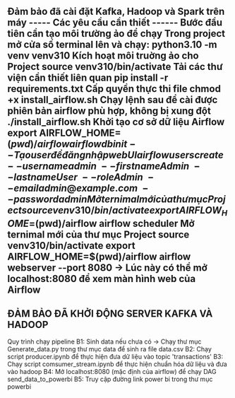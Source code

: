 Đảm bảo đã cài đặt Kafka, Hadoop và Spark trên máy
----- Các yêu cầu cần thiết ------
Bước đầu tiên cần tạo môi trường ảo để chạy
Trong project mở cửa số terminal lên và chạy:
    python3.10 -m venv venv310
Kích hoạt môi truờng ảo cho Project
    source venv310/bin/activate
Tải các thư viện cần thiết liên quan
    pip install -r requirements.txt
Cấp quyền thực thi file 
    chmod +x install_airflow.sh
Chạy lệnh sau để cài được phiên bản airflow phù hợp, không bị xung đột
    ./install_airflow.sh
Khởi tạo cơ sở dữ liệu Airflow
    export AIRFLOW_HOME=$(pwd)/airflow
    airflow db init
-- Tạo user để đăng nhập web UI
    airflow users create \
        --username admin \
        --firstname Admin \
        --lastname User \
        --role Admin \
        --email admin@example.com \
        --password admin
Mở ternimal mới của thư mục Project
    source venv310/bin/activate
    export AIRFLOW_HOME=$(pwd)/airflow
    airflow scheduler
Mở ternimal mới của thư mục Project
    source venv310/bin/activate
    export AIRFLOW_HOME=$(pwd)/airflow
    airflow webserver --port 8080
-> Lúc này có thể mở localhost:8080 để xem màn hình web của Airflow
--------------------------------------------
ĐẢM BẢO ĐÃ KHỞI ĐỘNG SERVER KAFKA VÀ HADOOP
--------------------------------------------
Quy trình chạy pipeline
B1: Sinh data nếu chưa có -> Chạy thư mục Generate_data.py trong thư mục data để sinh ra file data.csv 
B2: Chạy script producer.ipynb để thực hiện đưa dữ liệu vào topic 'transactions'
B3: Chạy script comsumer_stream.ipynb để thực hiện chuẩn hóa dữ liệu và đưa vào hadoop
B4: Mở localhost:8080 (mặc định của airflow) để chạy DAG send_data_to_powerbi
B5: Truy cập đường link power bi trong thư mục powerbi
